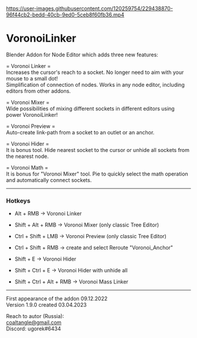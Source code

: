 https://user-images.githubusercontent.com/120259754/229438870-96f44cb2-bedd-40cb-9ed0-5ceb8f60fb36.mp4

# VoronoiLinker
Blender Addon for Node Editor which adds three new features:

= Voronoi Linker =  
Increases the cursor's reach to a socket. No longer need to aim with your mouse to a small dot!  
Simplification of connection of nodes. Works in any node editor, including editors from other addons.  

= Voronoi Mixer =  
Wide possibilities of mixing different sockets in different editors using power VoronoiLinker!

= Voronoi Preview =  
Auto-create link-path from a socket to an outlet or an anchor.

= Voronoi Hider =  
It is bonus tool. Hide nearest socket to the cursor or unhide all sockets from the nearest node.

= Voronoi Math =  
It is bonus for "Voronoi Mixer" tool. Pie to quickly select the math operation and automatically connect sockets.

---
### Hotkeys

 + Alt + RMB -> Voronoi Linker  
 + Shift + Alt + RMB -> Voronoi Mixer (only classic Tree Editor)  

 + Ctrl + Shift + LMB -> Voronoi Preview (only classic Tree Editor)  
 + Ctrl + Shift + RMB -> create and select Reroute "Voronoi_Anchor"  

 + Shift + E -> Voronoi Hider  
 + Shift + Ctrl + E -> Voronoi Hider with unhide all  
 + Shift + Ctrl + Alt + RMB -> Voronoi Mass Linker  

---

First appearance of the addon 09.12.2022  
Version 1.9.0 created 03.04.2023

Reach to autor (Russia):  
coaltangle@gmail.com  
Discord: ugorek#6434

[Email]: coaltangle@gmail.com
